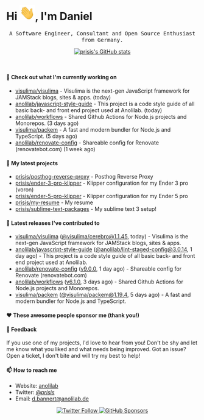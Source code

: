 <h1>Hi <img src="https://github.com/prisis/prisis/blob/main/images/hi.gif?raw=true" width="40px" />, I'm Daniel</h1>
<p align="center">
    <samp>A Software Engineer, Consultant and Open Source Enthusiast from Germany.</samp>
</p>

<p align="center">
    <a href="https://github.com/prisis">
        <img alt="prisis's GitHub stats" src="https://github-readme-stats.vercel.app/api?username=prisis&count_private=true&show_icons=true&hide_title=true&include_all_commits=true">
    </a>
</p>

<br/>

#### 👷 Check out what I'm currently working on

- [visulima/visulima](https://github.com/visulima/visulima) - Visulima is the next-gen JavaScript framework for JAMStack blogs, sites &amp; apps. (today)
- [anolilab/javascript-style-guide](https://github.com/anolilab/javascript-style-guide) - This project is a code style guide of all basic back- and front end project used at Anolilab. (today)
- [anolilab/workflows](https://github.com/anolilab/workflows) - Shared Github Actions for Node.js projects and Monorepos. (3 days ago)
- [visulima/packem](https://github.com/visulima/packem) - A fast and modern bundler for Node.js and TypeScript. (5 days ago)
- [anolilab/renovate-config](https://github.com/anolilab/renovate-config) - Shareable config for Renovate (renovatebot.com) (1 week ago)

#### 🌱 My latest projects

- [prisis/posthog-reverse-proxy](https://github.com/prisis/posthog-reverse-proxy) - Posthog Reverse Proxy
- [prisis/ender-3-pro-klipper](https://github.com/prisis/ender-3-pro-klipper) - Klipper configuration for my Ender 3 pro (voron)
- [prisis/ender-5-pro-klipper](https://github.com/prisis/ender-5-pro-klipper) - Klipper configuration for my Ender 5 pro
- [prisis/my-resume](https://github.com/prisis/my-resume) - My resume
- [prisis/sublime-text-packages](https://github.com/prisis/sublime-text-packages) - My sublime text 3 setup!

#### 🔭 Latest releases I've contributed to

- [visulima/visulima](https://github.com/visulima/visulima) ([@visulima/cerebro@1.1.45](https://github.com/visulima/visulima/releases/tag/%40visulima/cerebro%401.1.45), today) - Visulima is the next-gen JavaScript framework for JAMStack blogs, sites &amp; apps.
- [anolilab/javascript-style-guide](https://github.com/anolilab/javascript-style-guide) ([@anolilab/lint-staged-config@3.0.14](https://github.com/anolilab/javascript-style-guide/releases/tag/%40anolilab/lint-staged-config%403.0.14), 1 day ago) - This project is a code style guide of all basic back- and front end project used at Anolilab.
- [anolilab/renovate-config](https://github.com/anolilab/renovate-config) ([v9.0.0](https://github.com/anolilab/renovate-config/releases/tag/v9.0.0), 1 day ago) - Shareable config for Renovate (renovatebot.com)
- [anolilab/workflows](https://github.com/anolilab/workflows) ([v6.1.0](https://github.com/anolilab/workflows/releases/tag/v6.1.0), 3 days ago) - Shared Github Actions for Node.js projects and Monorepos.
- [visulima/packem](https://github.com/visulima/packem) ([@visulima/packem@1.19.4](https://github.com/visulima/packem/releases/tag/%40visulima/packem%401.19.4), 5 days ago) - A fast and modern bundler for Node.js and TypeScript.

#### ❤️ These awesome people sponsor me (thank you!)


#### 💬 Feedback

If you use one of my projects, I'd love to hear from you! Don't be shy and let me know what you liked
and what needs being improved. Got an issue? Open a ticket, I don't bite and will try my best to help!

#### 📫 How to reach me

- Website: [anolilab](https://anolilab.com)
- Twitter: [@_prisis_](https://twitter.com/_prisis_)
- Email: [d.bannert@anolilab.de](mailto://d.bannert@anolilab.de)

<p align="center">
    <a href="https://twitter.com/_prisis_">
        <img alt="Twitter Follow" src="https://img.shields.io/twitter/follow/_prisis_?style=for-the-badge">
    </a>
    <a href="https://github.com/sponsors/prisis">
        <img alt="GitHub Sponsors" src="https://img.shields.io/static/v1?label=Sponsor&message=%E2%9D%A4&logo=GitHub&style=for-the-badge">
    </a>
</p>
